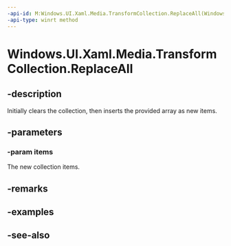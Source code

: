 ```yaml
---
-api-id: M:Windows.UI.Xaml.Media.TransformCollection.ReplaceAll(Windows.UI.Xaml.Media.Transform[])
-api-type: winrt method
---
```


<!-- Method syntax
public void ReplaceAll(Windows.UI.Xaml.Media.Transform[] items)
-->

# Windows.UI.Xaml.Media.TransformCollection.ReplaceAll

## -description
Initially clears the collection, then inserts the provided array as new items.



## -parameters
### -param items
The new collection items.

## -remarks

## -examples

## -see-also
